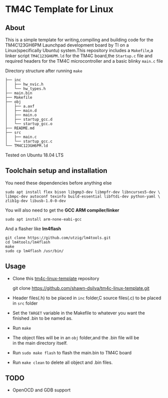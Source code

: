 

TM4C Template for Linux
==================

## About

This is a simple template for writing,compiling and building code for the TM4C123GH6PM Launchpad development board by TI on a Linux(specifically Ubuntu) system.This repository includes a `Makefile`,a linker script `TM4C123GH6PM.ld` for the TM4C board,the `Startup.c` file and required headers for the TM4C microcontroller and a basic blinky `main.c` file

Directory structure after running `make`

    ├── inc
    │   ├── hw_nvic.h
    │   └── hw_types.h
    ├── main.bin
    ├── Makefile
    ├── obj
    │   ├── a.axf
    │   ├── main.d
    │   ├── main.o
    │   ├── startup_gcc.d
    │   └── startup_gcc.o
    ├── README.md
    ├── src
    │   ├── main.c
    │   └── startup_gcc.c
    └── TM4C123GH6PM.ld

Tested on Ubuntu 18.04 LTS

## Toolchain setup and installation

You need these dependencies before anything else

    sudo apt install flex bison libgmp3-dev libmpfr-dev libncurses5-dev \
    libmpc-dev autoconf texinfo build-essential libftdi-dev python-yaml \
    zlib1g-dev libusb-1.0-0-dev


You will also need to get the **GCC ARM compiler/linker**

    sudo apt install arm-none-eabi-gcc
    
And a flasher like **lm4flash**

    git clone https://github.com/utzig/lm4tools.git
    cd lm4tools/lm4flash
    make
    sudo cp lm4flash /usr/bin/

## Usage

 - Clone this
   [tm4c-linux-template](https://github.com/shawn-dsilva/tm4c-linux-template) repository 
  

     git clone https://github.com/shawn-dsilva/tm4c-linux-template.git

 - Header files(.h) to be placed in `inc` folder,C source files(.c) to be placed in `src` folder
 - Set the `TARGET` variable in the Makefile to whatever you want the   
   finished .bin to be named as.
 - Run `make`
 - The object files will be in an `obj` folder,and the .bin file will be  
   in the main directory itself.
 - Run `sudo make flash` to flash the main.bin to TM4C board
 - Run `make clean` to delete all object and .bin files.


## TODO

 - OpenOCD and GDB support

